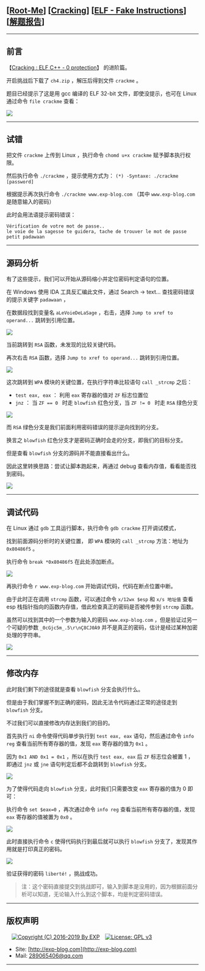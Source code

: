 ## [[Root-Me](https://www.root-me.org/)] [[Cracking](https://www.root-me.org/en/Challenges/Cracking/)] [[ELF - Fake Instructions](https://www.root-me.org/en/Challenges/Cracking/ELF-Fake-Instructions)] [[解题报告](http://exp-blog.com/2019/02/27/pid-3413/)]

------

## 前言

【[Cracking : ELF C++ - 0 protection](https://github.com/lyy289065406/CTF-Solving-Reports/tree/master/rootme/Cracking/%5B05%5D%20%5B10P%5D%20PE%20DotNet%20-%200%20protection)】 的进阶篇。

开启挑战后下载了 `ch4.zip` ，解压后得到文件 `crackme` 。

题目已经提示了这是用 gcc 编译的 ELF 32-bit 文件，即使没提示，也可在 Linux 通过命令 `file crackme` 查看：

![](https://github.com/lyy289065406/CTF-Solving-Reports/blob/master/rootme/Cracking/%5B06%5D%20%5B15P%5D%20ELF%20-%20Fake%20Instructions/imgs/01.png)

------------

## 试错

把文件 `crackme` 上传到 Linux ，执行命令 `chomd u+x crackme` 赋予脚本执行权限。

然后执行命令 `./crackme` ，提示使用方式为： `(*) -Syntaxe: ./crackme [password] `

根据提示再次执行命令 `./crackme www.exp-blog.com` （其中 `www.exp-blog.com` 是随意输入的密码）

此时会用法语提示密码错误：

```
Vérification de votre mot de passe..
le voie de la sagesse te guidera, tache de trouver le mot de passe petit padawaan
```

------------

## 源码分析

有了这些提示，我们可以开始从源码缩小并定位密码判定语句的位置。

在 Windows 使用 IDA 工具反汇编此文件，通过 Search -> text...  查找密码错误的提示关键字 `padawaan` ，

在数据段找到变量名 `aLeVoieDeLaSage` ，右击，选择 `Jump to xref to operand...` 跳转到引用位置。

![](https://github.com/lyy289065406/CTF-Solving-Reports/blob/master/rootme/Cracking/%5B06%5D%20%5B15P%5D%20ELF%20-%20Fake%20Instructions/imgs/02.png)


当前跳转到 `RSA` 函数，未发现的比较关键代码。

再次右击 `RSA` 函数，选择 `Jump to xref to operand...` 跳转到引用位置。

![](https://github.com/lyy289065406/CTF-Solving-Reports/blob/master/rootme/Cracking/%5B06%5D%20%5B15P%5D%20ELF%20-%20Fake%20Instructions/imgs/03.png)

这次跳转到 `WPA` 模块的关键位置，在执行字符串比较语句 `call _strcmp` 之后：

- `test eax, eax` ： 利用 `eax` 寄存器的值对 `ZF` 标志位置位
- `jnz` ： 当 `ZF == 0 ` 时走 `blowfish` 红色分支，当 `ZF != 0 ` 时走 `RSA` 绿色分支

![](https://github.com/lyy289065406/CTF-Solving-Reports/blob/master/rootme/Cracking/%5B06%5D%20%5B15P%5D%20ELF%20-%20Fake%20Instructions/imgs/04.png)

而 `RSA` 绿色分支是我们前面利用密码错误的提示逆向找到的分支。

换言之 `blowfish` 红色分支才是密码正确时会走的分支，即我们的目标分支。

但是查看 `blowfish` 分支的源码并不能直接看出什么。

因此这里转换思路：尝试让脚本跑起来，再通过 debug 查看内存值，看看能否找到密码。

![](https://github.com/lyy289065406/CTF-Solving-Reports/blob/master/rootme/Cracking/%5B06%5D%20%5B15P%5D%20ELF%20-%20Fake%20Instructions/imgs/05.png)

------------

## 调试代码

在 Linux 通过 `gdb` 工具运行脚本，执行命令 `gdb crackme`  打开调试模式，

找到前面源码分析时的关键位置， 即 `WPA` 模块的 `call _strcmp` 方法：地址为 `0x80486f5` 。

执行命令 `break *0x80486f5` 在此处添加断点。

![](https://github.com/lyy289065406/CTF-Solving-Reports/blob/master/rootme/Cracking/%5B06%5D%20%5B15P%5D%20ELF%20-%20Fake%20Instructions/imgs/06.png)

再执行命令 `r www.exp-blog.com` 开始调试代码，代码在断点位置中断。

由于此时正在调用 `strcmp` 函数，可以通过命令 `x/12wx $esp` 和 `x/s 地址值` 查看 esp 栈指针指向的函数内存值，借此检查真正的密码是否被传参到 `strcmp` 函数。

虽然可以找到其中的一个参数为输入的密码 `www.exp-blog.com` ，但是验证过另一个可疑的参数 `_0cGjc5m_.5\r\nÇ8CJ0À9` 并不是真正的密码，估计是经过某种加密处理的字符串。

![](https://github.com/lyy289065406/CTF-Solving-Reports/blob/master/rootme/Cracking/%5B06%5D%20%5B15P%5D%20ELF%20-%20Fake%20Instructions/imgs/07.png)

------------

## 修改内存

此时我们剩下的途径就是查看 `blowfish` 分支会执行什么。

但是由于我们掌握不到正确的密码，因此无法令代码通过正常的途径走到 `blowfish` 分支。

不过我们可以直接修改内存达到我们的目的。

首先执行 `ni` 命令使得代码单步执行到 `test eax, eax` 语句，然后通过命令 `info reg` 查看当前所有寄存器的值，发现 `eax` 寄存器的值为 `0x1` 。

因为 `0x1 AND 0x1 = 0x1` ，所以在执行 `test eax, eax` 后 `ZF` 标志位会被置 1 ，即通过 `jnz` 或 `jne` 语句判定后都不会跳转到  `blowfish` 分支。

![](https://github.com/lyy289065406/CTF-Solving-Reports/blob/master/rootme/Cracking/%5B06%5D%20%5B15P%5D%20ELF%20-%20Fake%20Instructions/imgs/08.png)

为了使得代码走向  `blowfish` 分支，此时我们只需要改变 `eax` 寄存器的值为 0 即可：

执行命令 `set $eax=0` ，再次通过命令 `info reg` 查看当前所有寄存器的值，发现 `eax` 寄存器的值被置为 `0x0` 。

![](https://github.com/lyy289065406/CTF-Solving-Reports/blob/master/rootme/Cracking/%5B06%5D%20%5B15P%5D%20ELF%20-%20Fake%20Instructions/imgs/09.png)

此时直接执行命令 `c` 使得代码执行到最后就可以执行  `blowfish` 分支了，发现其作用就是打印真正的密码。

![](https://github.com/lyy289065406/CTF-Solving-Reports/blob/master/rootme/Cracking/%5B06%5D%20%5B15P%5D%20ELF%20-%20Fake%20Instructions/imgs/10.png)

验证获得的密码 `liberté!` ，挑战成功。

> 注：这个密码直接提交到挑战即可，输入到脚本是没用的，因为根据前面分析可以知道，无论输入什么到这个脚本，均是判定密码错误。

------

## 版权声明

　[![Copyright (C) 2016-2019 By EXP](https://img.shields.io/badge/Copyright%20(C)-2016~2019%20By%20EXP-blue.svg)](http://exp-blog.com)　[![License: GPL v3](https://img.shields.io/badge/License-GPL%20v3-blue.svg)](https://www.gnu.org/licenses/gpl-3.0)
  

- Site: [http://exp-blog.com](http://exp-blog.com) 
- Mail: <a href="mailto:289065406@qq.com?subject=[EXP's Github]%20Your%20Question%20（请写下您的疑问）&amp;body=What%20can%20I%20help%20you?%20（需要我提供什么帮助吗？）">289065406@qq.com</a>


------
